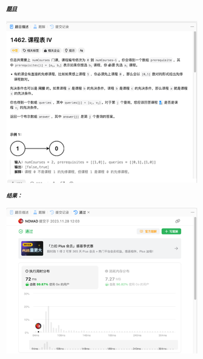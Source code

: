##### [题目](https://leetcode.cn/problems/course-schedule-iv/description/)
![pic](img.png)
##### 结果：
![pic](result.png)
